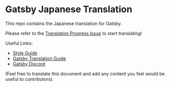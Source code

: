 
# Gatsby Japanese Translation

This repo contains the Japanese translation for Gatsby.

Please refer to the [Translation Progress Issue](https://github.com/gatsbyjs/gatsby-ja/issues/1) to start translating!

Useful Links:

* [Style Guide](/style-guide.md)
* [Gatsby Translation Guide](https://www.gatsbyjs.org/contributing/gatsby-docs-translation-guide/)
* [Gatsby Discord](https://gatsby.dev/discord)

(Feel free to translate this document and add any content you feel would be useful to contributors).
  